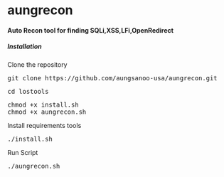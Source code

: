 # aungrecon
<h4>Auto Recon tool for finding SQLi,XSS,LFi,OpenRedirect</h4>


<h5>Installation</h5>

Clone the repository

<pre>git clone https://github.com/aungsanoo-usa/aungrecon.git</pre>

<pre>cd lostools</pre>
<pre>chmod +x install.sh
chmod +x aungrecon.sh</pre>

Install requirements tools

<pre>./install.sh</pre>

Run Script

<pre>./aungrecon.sh</pre>
